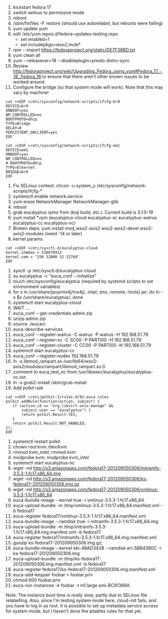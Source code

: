1. kickstart fedora 17
1. switch selinux to permissive mode
1. reboot
1. /sbin/fixfiles -F restore (should use autorelabel, but reboots were failing)
1. yum update yum
1. edit /etc/yum.repos.d/fedora-updates-testing.repo
   * set enabled=1
   * set includepkgs=*wso2*,mule*
1. rpm --import https://fedoraproject.org/static/DE7F38BD.txt
1. yum clean all
1. yum --releasever=18 --disableplugin=presto distro-sync
1. Review http://fedoraproject.org/wiki/Upgrading_Fedora_using_yum#Fedora_17_-.3E_Fedora_18 to ensure that there aren't other known issues to be worked around.
1. Configure the bridge (so that system mode will work).  Note that this may vary by machine!
```
cat <<EOF >/etc/sysconfig/network-scripts/ifcfg-br0
DEVICE=br0
ONBOOT=yes
NM_CONTROLLED=no
BOOTPROTO=dhcp
TYPE=Bridge
DELAY=0
PERSISTENT_DHCLIENT=yes
EOF

cat <<EOF >/etc/sysconfig/network-scripts/ifcfg-em1
DEVICE=em1
ONBOOT=yes
NM_CONTROLLED=no
# BOOTPROTO=dhcp
TYPE=Ethernet
BRIDGE=br0
EOF
```
1. Fix SELinux context: chcon -u system_u /etc/sysconfig/network-scripts/ifcfg-*
1. systemctl enable network.service
1. yum erase NetworkManager NetworkManager-glib
1. reboot
1. grab eucalyptus rpms from (koji build, etc.).  Current build is 3.1.0-19
1. yum install *.rpm (eucalyptus-cloud eucalyptus-sc eucalyptus-walrus eucalyptus-cc eucalyptus-nc)
1. Broken deps:  yum install mod_wso2-axis2 wso2-axis2-devel wso2-axis2-modules (need -14 or later)
1. kernel params
```
cat <<EOF >/etc/sysctl.d/eucalyptus-cloud
kernel.shmmax = 536870912
kernel.sem = "250 32000 32 32768"
EOF
```
1. sysctl -p /etc/sysctl.d/eucalyptus-cloud
1. su eucalyptus -c "euca_conf --initialize"
1. touch /etc/sysconfig/eucalyptus (required by systemd scripts to set environment variables)
1. for x in /usr/share/java/mx4j/mx4j{,-impl,-jmx,-remote,-tools}.jar; do ln -s $x /usr/share/eucalyptus/; done
1. systemctl start eucalyptus-cloud
1. WAIT ....
1. euca_conf --get-credentials admin.zip
1. unzip admin.zip
1. source ./eucarc
1. euca-describe-services
1. euca_conf --register-walrus -C walrus -P walrus -H 192.168.51.79
1. euca_conf --register-sc -C SC00 -P PARTI00 -H 192.168.51.79
1. euca_conf --register-cluster -C CC00 -P PARTI00 -H 192.168.51.79
1. systemctl start eucalyptus-cc
1. euca_conf --register-nodes 192.168.51.79
1. ln -s libmod_rampart.so /usr/lib64/wso2-axis2/modules/rampart/libmod_rampart.so.0
1. comment to euca_test_nc from /usr/libexec/eucalyptus/eucalyptus-nc.init
1. ln -s grub2-install /sbin/grub-install
1. Add polkit rule
```
cat <<EOF >/etc/polkit-1/rules.d/91-euca.rules
polkit.addRule(function(action, subject) {
   if (action.id == "org.libvirt.unix.manage" &&
       subject.user == "eucalyptus") {
       return polkit.Result.YES;
   }
   return polkit.Result.NOT_HANDLED;
});
EOF
```
1. systemctl restart polkit
1. chown root:kvm /dev/kvm
1. rmmod kvm_intel; rmmod kvm
1. modprobe kvm; modprobe kvm_intel
1. systemctl start eucalyptus-nc
1. wget -nd http://s3.amazonaws.com/fedora17-201209050306/initramfs-3.5.3-1.fc17.x86_64.img
1. wget -nd http://s3.amazonaws.com/fedora17-201209050306/ks-fedora17-201209050306.img.gz
1. wget -nd http://s3.amazonaws.com/fedora17-201209050306/vmlinuz-3.5.3-1.fc17.x86_64
1. euca-bundle-image  --kernel true -i vmlinuz-3.5.3-1.fc17.x86_64
1. euca-upload-bundle -m /tmp/vmlinuz-3.5.3-1.fc17.x86_64.manifest.xml -b fedora17
1. euca-register fedora17/vmlinuz-3.5.3-1.fc17.x86_64.manifest.xml
1. euca-bundle-image --ramdisk true -i initramfs-3.5.3-1.fc17.x86_64.img 
1. euca-upload-bundle -m /tmp/initramfs-3.5.3-1.fc17.x86_64.img.manifest.xml -b fedora17
1. euca-register fedora17/initramfs-3.5.3-1.fc17.x86_64.img.manifest.xml
1. gunzip ks-fedora17-201209050306.img.gz; 
1. euca-bundle-image --kernel eki-4BAD3438 --ramdisk eri-5BB43B0C -i ks-fedora17-201209050306.img
1. euca-upload-bundle -m /tmp/ks-fedora17-201209050306.img.manifest.xml -b fedora17
1. euca-register fedora17/ks-fedora17-201209050306.img.manifest.xml
1. euca-add-keypair foobar > foobar.priv
1. chmod 600 foobar.priv
1. euca-run-instances -k foobar -t m1.large emi-BC81369A

Note: The instance boot time is _really_ slow, partly due to SELinux file relabelling.  Also, since I'm testing system mode here, cloud-init fails, and you have to log in as root.  It is possible to set up metadata service access for system mode, but I haven't done the iptables rules for that yet.
